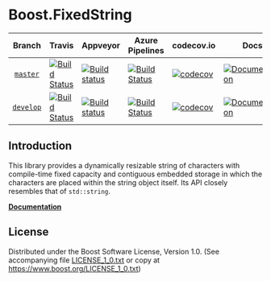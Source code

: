 # Boost.FixedString

Branch          | Travis | Appveyor | Azure Pipelines | codecov.io | Docs | Matrix |
:-------------: | ------ | -------- | --------------- | ---------- | ---- | ------ |
[`master`](https://github.com/18/static_string/tree/master) | [![Build Status](https://travis-ci.org/18/static_string.svg?branch=master)](https://travis-ci.org/18/static_string) | [![Build status](https://ci.appveyor.com/api/projects/status/64es4wg4w7mc5wn2/branch/master?svg=true)](https://ci.appveyor.com/project/1847325/fixed-string/branch/master) | [![Build Status](https://dev.azure.com/vinniefalco/fixed-string/_apis/build/status/pipeline?branchName=master)](https://dev.azure.com/vinniefalco/fixed-string/_build/latest?definitionId=6&branchName=master) | [![codecov](https://codecov.io/gh/18/static_string/branch/master/graph/badge.svg)](https://codecov.io/gh/18/static_string/branch/master) | [![Documentation](https://img.shields.io/badge/docs-master-brightgreen.svg)](https://18.github.io/doc/static_string) | [![Matrix](https://img.shields.io/badge/matrix-master-brightgreen.svg)](http://www.boost.org/development/tests/master/developer/static_string.html)
[`develop`](https://github.com/18/static_string/tree/develop) | [![Build Status](https://travis-ci.org/18/static_string.svg?branch=develop)](https://travis-ci.org/18/static_string) | [![Build status](https://ci.appveyor.com/api/projects/status/64es4wg4w7mc5wn2/branch/develop?svg=true)](https://ci.appveyor.com/project/1847325/fixed-string/branch/develop) | [![Build Status](https://dev.azure.com/vinniefalco/fixed-string/_apis/build/status/pipeline?branchName=develop)](https://dev.azure.com/vinniefalco/fixed-string/_build/latest?definitionId=6&branchName=master) | [![codecov](https://codecov.io/gh/18/static_string/branch/develop/graph/badge.svg)](https://codecov.io/gh/18/static_string/branch/develop) | [![Documentation](https://img.shields.io/badge/docs-develop-brightgreen.svg)](http://www.boost.org/doc/libs/develop/doc/html/static_string.html) | [![Matrix](https://img.shields.io/badge/matrix-develop-brightgreen.svg)](http://www.boost.org/development/tests/develop/developer/static_string.html)

## Introduction

This library provides a dynamically resizable string of characters with
compile-time fixed capacity and contiguous embedded storage in which the
characters are placed within the string object itself. Its API closely
resembles that of `std::string`.

**[Documentation](https://18.github.io/doc/static_string/)**

## License

Distributed under the Boost Software License, Version 1.0.
(See accompanying file [LICENSE_1_0.txt](LICENSE_1_0.txt) or copy at
https://www.boost.org/LICENSE_1_0.txt)
